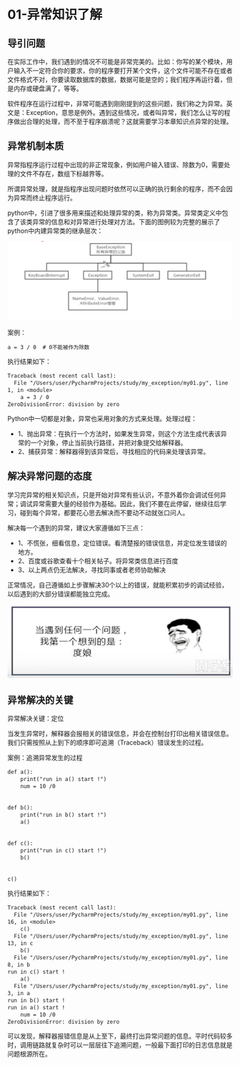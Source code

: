 # 01-异常知识了解


## 导引问题

在实际工作中，我们遇到的情况不可能是非常完美的。比如：你写的某个模块，用户输入不一定符合你的要求，你的程序要打开某个文件，这个文件可能不存在或者文件格式不对，你要读取数据库的数据，数据可能是空的；我们程序再运行着，但是内存或硬盘满了，等等。

软件程序在运行过程中，非常可能遇到刚刚提到的这些问题，我们称之为异常。英文是：Exception，意思是例外。遇到这些情况，或者叫异常，我们怎么让写的程序做出合理的处理，而不至于程序崩溃呢？这就需要学习本章知识点异常的处理。




## 异常机制本质

异常指程序运行过程中出现的非正常现象，例如用户输入错误、除数为0，需要处理的文件不存在，数组下标越界等。

所谓异常处理，就是指程序出现问题时依然可以正确的执行剩余的程序，而不会因为异常而终止程序运行。


python中，引进了很多用来描述和处理异常的类，称为异常类。异常类定义中包含了该类异常的信息和对异常进行处理对方法。下面的图例较为完整的展示了python中内建异常类的继承层次：

![](_v_images/20201109111854805_1949324865.png)


案例：

```
a = 3 / 0  # 0不能被作为除数
```

执行结果如下：
```
Traceback (most recent call last):
  File "/Users/user/PycharmProjects/study/my_exception/my01.py", line 1, in <module>
    a = 3 / 0
ZeroDivisionError: division by zero

```


Python中一切都是对象，异常也采用对象的方式来处理。处理过程：

- 1、抛出异常：在执行一个方法时，如果发生异常，则这个方法生成代表该异常的一个对象，停止当前执行路径，并把对象提交给解释器。
- 2、捕获异常：解释器得到该异常后，寻找相应的代码来处理该异常。




## 解决异常问题的态度


学习完异常的相关知识点，只是开始对异常有些认识，不意外着你会调试任何异常；调试异常需要大量的经验作为基础。因此，我们不要在此停留，继续往后学习，碰到每个异常，都要花心思去解决而不要动不动就张口问人。

解决每一个遇到的异常，建议大家遵循如下三点：

- 1、不慌张，细看信息，定位错误。看清楚报的错误信息，并定位发生错误的地方。
- 2、百度或谷歌查看十个相关帖子。将异常类信息进行百度
- 3、以上两点仍无法解决，寻找同事或者老师协助解决

正常情况，自己遵循如上步骤解决30个以上的错误，就能积累初步的调试经验，以后遇到的大部分错误都能独立完成。

![](_v_images/20201109113401603_292487423.png)





## 异常解决的关键


异常解决关键：定位

当发生异常时，解释器会报相关的错误信息，并会在控制台打印出相关错误信息。我们只需按照从上到下的顺序即可追溯（Traceback）错误发生的过程。


案例：追溯异常发生的过程

```
def a():
    print("run in a() start !")
    num = 10 /0


def b():
    print("run in b() start !")
    a()


def c():
    print("run in c() start !")
    b()


c()
```

执行结果如下：

```
Traceback (most recent call last):
  File "/Users/user/PycharmProjects/study/my_exception/my01.py", line 16, in <module>
    c()
  File "/Users/user/PycharmProjects/study/my_exception/my01.py", line 13, in c
    b()
  File "/Users/user/PycharmProjects/study/my_exception/my01.py", line 8, in b
run in c() start !
    a()
  File "/Users/user/PycharmProjects/study/my_exception/my01.py", line 3, in a
run in b() start !
run in a() start !
    num = 10 /0
ZeroDivisionError: division by zero
```

可以发现，解释器报错信息是从上至下，最终打出异常问题的信息。平时代码较多时，调用链路就复杂时可以一层层往下追溯问题，一般最下面打印的日志信息就是问题根源所在。